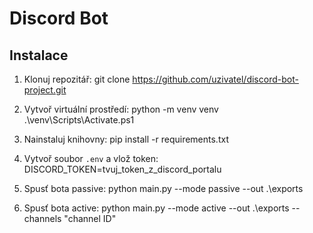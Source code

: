 # Discord Bot

## Instalace

1. Klonuj repozitář:
   git clone https://github.com/uzivatel/discord-bot-project.git

2. Vytvoř virtuální prostředí:
   python -m venv venv
   .\venv\Scripts\Activate.ps1

3. Nainstaluj knihovny:
   pip install -r requirements.txt

4. Vytvoř soubor `.env` a vlož token:
   DISCORD_TOKEN=tvuj_token_z_discord_portalu

5. Spusť bota passive:
   python main.py --mode passive --out .\exports

6. Spusť bota active:
   python main.py --mode active --out .\exports --channels "channel ID"